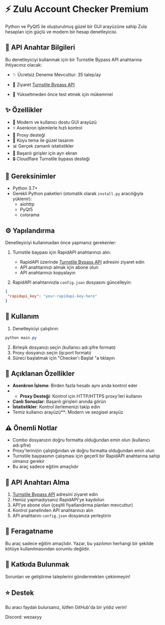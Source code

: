 # ⚡ Zulu Account Checker Premium

Python ve PyQt5 ile oluşturulmuş güzel bir GUI arayüzüne sahip Zula hesapları için güçlü ve modern bir hesap denetleyicisi.

## 🔑 API Anahtar Bilgileri

Bu denetleyiciyi kullanmak için bir Turnstile Bypass API anahtarına ihtiyacınız olacak:

- ✨ Ücretsiz Deneme Mevcuttur: 35 talep/ay
- 🚀 Ziyaret [Turnstile Bypass API](https://rapidapi.com/ttur5678/api/turnstile-bypass-api1)

- 💫 Yükseltmeden önce test etmek için mükemmel

## ✨ Özellikler

- 🎯 Modern ve kullanıcı dostu GUI arayüzü
- ⚡ Asenkron işlemlerle hızlı kontrol
- 🔄 Proxy desteği
- 🎨 Koyu tema ile güzel tasarım
- 📊 Gerçek zamanlı istatistikler
- 💎 Başarılı girişler için ayrı ekran
- 🔒 Cloudflare Turnstile bypass desteği
## 🚀 Gereksinimler

- Python 3.7+
- Gerekli Python paketleri (otomatik olarak `install.py` aracılığıyla yüklenir):
  - aiohttp
  - PyQt5
  - colorama
  
## ⚙️ Yapılandırma

Denetleyiciyi kullanmadan önce yapmanız gerekenler:

1. Turnstile baypası için RapidAPI anahtarınızı alın:
   - RapidAPI üzerinde [Turnstile Bypass API](https://rapidapi.com/ttur5678/api/turnstile-bypass-api1) adresini ziyaret edin
   - API anahtarınızı almak için abone olun
   - API anahtarınızı kopyalayın

2. RapidAPI anahtarınızla `config.json` dosyasını güncelleyin:
```json
{
 "rapidapi_key": "your-rapidapi-key-here"
}
```

## 📝 Kullanım

1. Denetleyiciyi çalıştırın:
```powershell
python main.py
```

2. Birleşik dosyanızı seçin (kullanıcı adı:şifre formatı)
3. Proxy dosyanızı seçin (ip:port formatı)
4. Süreci başlatmak için "Checker'ı Başlat "a tıklayın

## 💎 Açıklanan Özellikler

- **Asenkron İşleme**: Birden fazla hesabı aynı anda kontrol eder
- - **Proxy Desteği**: Kontrol için HTTP/HTTPS proxy'leri kullanın
- **Canlı Sonuçlar**: Başarılı girişleri anında görün
- **İstatistikler**: Kontrol ilerlemenizi takip edin
- Temiz kullanıcı arayüzü**: Modern ve sezgisel arayüz

## ⚠️ Önemli Notlar

- Combo dosyanızın doğru formatta olduğundan emin olun (kullanıcı adı:şifre)
- Proxy'lerinizin çalıştığından ve doğru formatta olduğundan emin olun
- Turnstile baypasının çalışması için geçerli bir RapidAPI anahtarına sahip olmanız gerekir
- Bu araç sadece eğitim amaçlıdır

## 🔑 API Anahtarı Alma

1. [Turnstile Bypass API](https://rapidapi.com/ttur5678/api/turnstile-bypass-api1) adresini ziyaret edin
2. Henüz yapmadıysanız RapidAPI'ye kaydolun
3. API'ye abone olun (çeşitli fiyatlandırma planları mevcuttur)
4. Kontrol panelinden API anahtarınızı alın
5. API anahtarını `config.json` dosyanıza yerleştirin

## 📢 Feragatname

Bu araç sadece eğitim amaçlıdır. Yazar, bu yazılımın herhangi bir şekilde kötüye kullanılmasından sorumlu değildir.

## 🤝 Katkıda Bulunmak

Sorunları ve geliştirme taleplerini göndermekten çekinmeyin!

## ⭐ Destek

Bu aracı faydalı bulursanız, lütfen GitHub'da bir yıldız verin!


Discord: wezaxyy
